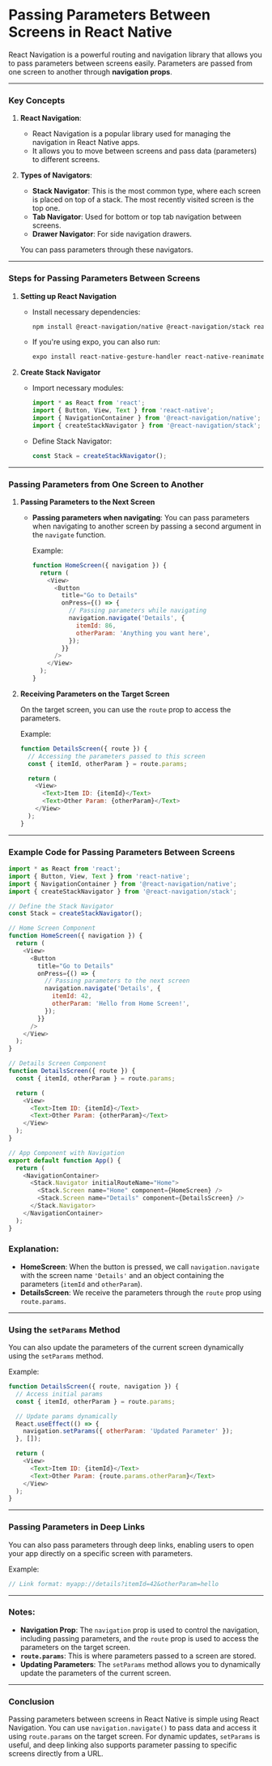 # Passing Parameters Between Screens in React Native

React Navigation is a powerful routing and navigation library that allows you to pass parameters between screens easily. Parameters are passed from one screen to another through **navigation props**.

---

### Key Concepts

1. **React Navigation**:
   - React Navigation is a popular library used for managing the navigation in React Native apps.
   - It allows you to move between screens and pass data (parameters) to different screens.

2. **Types of Navigators**:
   - **Stack Navigator**: This is the most common type, where each screen is placed on top of a stack. The most recently visited screen is the top one.
   - **Tab Navigator**: Used for bottom or top tab navigation between screens.
   - **Drawer Navigator**: For side navigation drawers.

   You can pass parameters through these navigators.

---

### Steps for Passing Parameters Between Screens

1. **Setting up React Navigation**
   - Install necessary dependencies:
     ```bash
     npm install @react-navigation/native @react-navigation/stack react-native-screens react-native-safe-area-context
     ```
   - If you're using expo, you can also run:
     ```bash
     expo install react-native-gesture-handler react-native-reanimated
     ```

2. **Create Stack Navigator**
   - Import necessary modules:
     ```javascript
     import * as React from 'react';
     import { Button, View, Text } from 'react-native';
     import { NavigationContainer } from '@react-navigation/native';
     import { createStackNavigator } from '@react-navigation/stack';
     ```

   - Define Stack Navigator:
     ```javascript
     const Stack = createStackNavigator();
     ```

---

### Passing Parameters from One Screen to Another

1. **Passing Parameters to the Next Screen**

   - **Passing parameters when navigating**:
     You can pass parameters when navigating to another screen by passing a second argument in the `navigate` function.

     Example:
     ```javascript
     function HomeScreen({ navigation }) {
       return (
         <View>
           <Button
             title="Go to Details"
             onPress={() => {
               // Passing parameters while navigating
               navigation.navigate('Details', {
                 itemId: 86,
                 otherParam: 'Anything you want here',
               });
             }}
           />
         </View>
       );
     }
     ```

2. **Receiving Parameters on the Target Screen**

   On the target screen, you can use the `route` prop to access the parameters.

   Example:
   ```javascript
   function DetailsScreen({ route }) {
     // Accessing the parameters passed to this screen
     const { itemId, otherParam } = route.params;

     return (
       <View>
         <Text>Item ID: {itemId}</Text>
         <Text>Other Param: {otherParam}</Text>
       </View>
     );
   }
   ```

---

### Example Code for Passing Parameters Between Screens

```javascript
import * as React from 'react';
import { Button, View, Text } from 'react-native';
import { NavigationContainer } from '@react-navigation/native';
import { createStackNavigator } from '@react-navigation/stack';

// Define the Stack Navigator
const Stack = createStackNavigator();

// Home Screen Component
function HomeScreen({ navigation }) {
  return (
    <View>
      <Button
        title="Go to Details"
        onPress={() => {
          // Passing parameters to the next screen
          navigation.navigate('Details', {
            itemId: 42,
            otherParam: 'Hello from Home Screen!',
          });
        }}
      />
    </View>
  );
}

// Details Screen Component
function DetailsScreen({ route }) {
  const { itemId, otherParam } = route.params;

  return (
    <View>
      <Text>Item ID: {itemId}</Text>
      <Text>Other Param: {otherParam}</Text>
    </View>
  );
}

// App Component with Navigation
export default function App() {
  return (
    <NavigationContainer>
      <Stack.Navigator initialRouteName="Home">
        <Stack.Screen name="Home" component={HomeScreen} />
        <Stack.Screen name="Details" component={DetailsScreen} />
      </Stack.Navigator>
    </NavigationContainer>
  );
}
```

### Explanation:
- **HomeScreen**: When the button is pressed, we call `navigation.navigate` with the screen name `'Details'` and an object containing the parameters (`itemId` and `otherParam`).
- **DetailsScreen**: We receive the parameters through the `route` prop using `route.params`.

---

### Using the `setParams` Method

You can also update the parameters of the current screen dynamically using the `setParams` method.

Example:
```javascript
function DetailsScreen({ route, navigation }) {
  // Access initial params
  const { itemId, otherParam } = route.params;

  // Update params dynamically
  React.useEffect(() => {
    navigation.setParams({ otherParam: 'Updated Parameter' });
  }, []);

  return (
    <View>
      <Text>Item ID: {itemId}</Text>
      <Text>Other Param: {route.params.otherParam}</Text>
    </View>
  );
}
```

---

### Passing Parameters in Deep Links

You can also pass parameters through deep links, enabling users to open your app directly on a specific screen with parameters.

Example:
```javascript
// Link format: myapp://details?itemId=42&otherParam=hello
```

---

### Notes:

- **Navigation Prop**: The `navigation` prop is used to control the navigation, including passing parameters, and the `route` prop is used to access the parameters on the target screen.
- **`route.params`**: This is where parameters passed to a screen are stored.
- **Updating Parameters**: The `setParams` method allows you to dynamically update the parameters of the current screen.

---

### Conclusion

Passing parameters between screens in React Native is simple using React Navigation. You can use `navigation.navigate()` to pass data and access it using `route.params` on the target screen. For dynamic updates, `setParams` is useful, and deep linking also supports parameter passing to specific screens directly from a URL.

